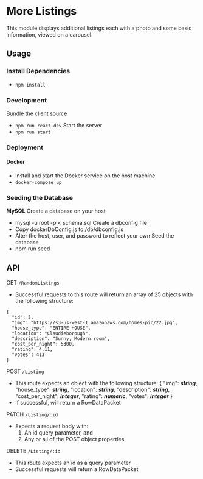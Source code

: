 # More Listings
This module displays additional listings each with a photo and
some basic information, viewed on a carousel.

## Usage

### Install Dependencies
- `npm install`

### Development
Bundle the client source
- `npm run react-dev`
Start the server
- `npm run start`

### Deployment
#### Docker
- install and start the Docker service on the host machine
- `docker-compose up`

### Seeding the Database
**MySQL**
Create a database on your host
- mysql -u root -p < schema.sql
Create a dbconfig file
- Copy dockerDbConfig.js to /db/dbconfig.js
- Alter the host, user, and password to reflect your own
Seed the database
- npm run seed

## API

GET `/RandomListings`
- Successful requests to this route will return an array of 25 objects 
with the following structure:
```
{
  "id": 5,
  "img": "https://s3-us-west-1.amazonaws.com/homes-pic/22.jpg",
  "house_type": "ENTIRE HOUSE",
  "location": "Claudieborough",
  "description": "Sunny, Modern room",
  "cost_per_night": 5300,
  "rating": 4.11,
  "votes": 413
}
```

POST `/Listing`
- This route expects an object with the following structure:
{
  "img": **_string_**,
  "house_type": **_string_**,
  "location": **_string_**,
  "description": **_string_**,
  "cost_per_night": **_integer_**,
  "rating": **_numeric_**,
  "votes": **_integer_**
}
- If successful, will return a RowDataPacket

PATCH `/Listing/:id`
- Expects a request body with:
  1) An id query parameter, and
  2) Any or all of the POST object properties.

DELETE `/Listing/:id`
- This route expects an id as a query parameter
- Successful requests will return a RowDataPacket